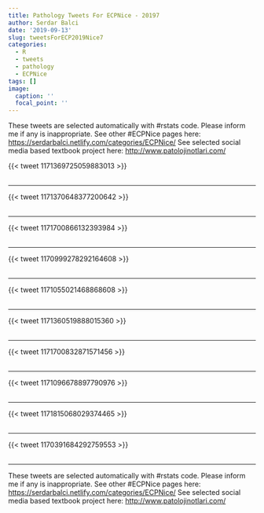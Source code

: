 ```yaml
---
title: Pathology Tweets For ECPNice - 20197
author: Serdar Balci
date: '2019-09-13'
slug: tweetsForECP2019Nice7
categories:
  - R
  - tweets
  - pathology
  - ECPNice
tags: []
image:
  caption: ''
  focal_point: ''
---
```



These tweets are selected automatically with #rstats code. Please inform me if any is inappropriate.
See other #ECPNice pages here: https://serdarbalci.netlify.com/categories/ECPNice/ 
See selected social media based textbook project here: http://www.patolojinotlari.com/

{{< tweet 1171369725059883013 >}}
<br>
<br>
<hr>
{{< tweet 1171370648377200642 >}}
<br>
<br>
<hr>
{{< tweet 1171700866132393984 >}}
<br>
<br>
<hr>
{{< tweet 1170999278292164608 >}}
<br>
<br>
<hr>
{{< tweet 1171055021468868608 >}}
<br>
<br>
<hr>
{{< tweet 1171360519888015360 >}}
<br>
<br>
<hr>
{{< tweet 1171700832871571456 >}}
<br>
<br>
<hr>
{{< tweet 1171096678897790976 >}}
<br>
<br>
<hr>
{{< tweet 1171815068029374465 >}}
<br>
<br>
<hr>
{{< tweet 1170391684292759553 >}}
<br>
<br>
<hr>


These tweets are selected automatically with #rstats code. Please inform me if any is inappropriate.
See other #ECPNice pages here: https://serdarbalci.netlify.com/categories/ECPNice/ 
See selected social media based textbook project here: http://www.patolojinotlari.com/
